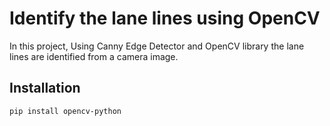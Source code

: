# Identify the lane lines using OpenCV  
In this project, Using Canny Edge Detector and OpenCV library the lane lines are identified from a camera image.

## Installation
```bash
pip install opencv-python
```

